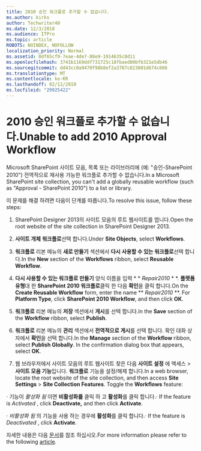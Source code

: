 ```yaml
---
title: 2010 승인 워크플로 추가할 수 없습니다.
ms.author: kirks
author: Techwriter40
ms.date: 12/3/2018
ms.audience: ITPro
ms.topic: article
ROBOTS: NOINDEX, NOFOLLOW
localization_priority: Normal
ms.assetid: 0df65cf9-7eae-4de7-88e9-1914635c8d11
ms.openlocfilehash: 3741b1169ddf731725c18fbaed80bfb321e5db46
ms.sourcegitcommit: dd43cc0a9470f98b8ef2a3787c823801d674c666
ms.translationtype: MT
ms.contentlocale: ko-KR
ms.lasthandoff: 02/12/2019
ms.locfileid: "29925422"
---
```

# <a name="unable-to-add-2010-approval-workflow"></a><span data-ttu-id="7d116-102">2010 승인 워크플로 추가할 수 없습니다.</span><span class="sxs-lookup"><span data-stu-id="7d116-102">Unable to add 2010 Approval Workflow</span></span>

<span data-ttu-id="7d116-103">Microsoft SharePoint 사이트 모음, 목록 또는 라이브러리에 (예: "승인-SharePoint 2010") 전역적으로 재사용 가능한 워크플로 추가할 수 없습니다.</span><span class="sxs-lookup"><span data-stu-id="7d116-103">In a Microsoft SharePoint site collection, you can't add a globally reusable workflow (such as "Approval - SharePoint 2010") to a list or library.</span></span>
  
<span data-ttu-id="7d116-104">이 문제를 해결 하려면 다음이 단계를 따릅니다.</span><span class="sxs-lookup"><span data-stu-id="7d116-104">To resolve this issue, follow these steps:</span></span> 
  
1. <span data-ttu-id="7d116-105">SharePoint Designer 2013의 사이트 모음의 루트 웹사이트를 엽니다.</span><span class="sxs-lookup"><span data-stu-id="7d116-105">Open the root website of the site collection in SharePoint Designer 2013.</span></span>
  
2. <span data-ttu-id="7d116-106">**사이트 개체** **워크플로**선택 합니다.</span><span class="sxs-lookup"><span data-stu-id="7d116-106">Under **Site Objects**, select **Workflows**.</span></span> 
  
3. <span data-ttu-id="7d116-107">**워크플로** 리본 메뉴의 **새로 만들기** 섹션에서 **다시 사용할 수 있는 워크플로**선택 합니다.</span><span class="sxs-lookup"><span data-stu-id="7d116-107">In the **New** section of the **Workflows** ribbon, select **Reusable Workflow**.</span></span> 
  
4. <span data-ttu-id="7d116-p101">**다시 사용할 수 있는 워크플로 만들기** 양식 이름을 입력 \* \* *Repair2010* \* \*. **플랫폼 유형**대 한 **SharePoint 2010 워크플로**클릭 한 다음 **확인**을 클릭 합니다.</span><span class="sxs-lookup"><span data-stu-id="7d116-p101">On the **Create Reusable Workflow** form, enter the name \*\* *Repair2010* \*\*. For **Platform Type**, click **SharePoint 2010 Workflow**, and then click **OK**.</span></span> 
  
1. <span data-ttu-id="7d116-110">**워크플로** 리본 메뉴의 **저장** 섹션에서 **게시**를 선택 합니다.</span><span class="sxs-lookup"><span data-stu-id="7d116-110">In the **Save** section of the **Workflow** ribbon, select **Publish**.</span></span> 
  
2. <span data-ttu-id="7d116-p102">**워크플로** 리본 메뉴의 **관리** 섹션에서 **전역적으로 게시**를 선택 합니다. 확인 대화 상자에서 **확인**을 선택 합니다.</span><span class="sxs-lookup"><span data-stu-id="7d116-p102">In the **Manage** section of the **Workflow** ribbon, select **Publish Globally**. In the confirmation dialog box that appears, select **OK**.</span></span> 
  
3. <span data-ttu-id="7d116-p103">웹 브라우저에서 사이트 모음의 루트 웹사이트 찾은 다음 **사이트 설정** 에 액세스 \> **사이트 모음 기능**입니다. **워크플로** 기능을 설정/해제 합니다.</span><span class="sxs-lookup"><span data-stu-id="7d116-p103">In a web browser, locate the root website of the site collection, and then access **Site Settings** \> **Site Collection Features**. Toggle the **Workflows** feature:</span></span> 
  
<span data-ttu-id="7d116-115">· 기능이 *활성화 됨* 이면 **비활성화를** 클릭 하 고 **활성화**를 클릭 합니다.</span><span class="sxs-lookup"><span data-stu-id="7d116-115">· If the feature is  *Activated*  , click **Deactivate,** and then click **Activate**.</span></span> 
  
<span data-ttu-id="7d116-116">· *비활성화 됨* 의 기능을 사용 하는 경우에 **활성화**를 클릭 합니다.</span><span class="sxs-lookup"><span data-stu-id="7d116-116">· If the feature is  *Deactivated*  , click **Activate**.</span></span> 
  
<span data-ttu-id="7d116-117">자세한 내용은 다음 [문서](https://go.microsoft.com/fwlink/?linkid=2047770&amp;clcid=0x409)를 참조 하십시오.</span><span class="sxs-lookup"><span data-stu-id="7d116-117">For more information please refer to the following [article](https://go.microsoft.com/fwlink/?linkid=2047770&amp;clcid=0x409).</span></span>
  

